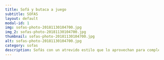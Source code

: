 ```yaml
---
title: Sofá y butaca a juego
subtitle: SOFAS
layout: default
modal-id: 1
img: sofas-photo-20181130104700.jpg
img_2: sofas-photo-20181130104700.jpg
thumbnail: sofas-photo-20181130104700.jpg
alt: sofas-photo-20181130104700.jpg
category: sofas
description: Sofás con un atrevido estilo que lo aprovechan para complementarse
---
```

	